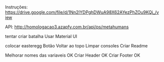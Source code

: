 Instruções: https://drive.google.com/file/d/1Nn2IYDPghDWuA98X62AYezPhZOu9KQj_/view

API: http://homologacao3.azapfy.com.br/api/ps/metahumans

tentar criar batalha
Usar Material UI

colocar easteregg
Botão Voltar ao topo
Limpar consoles
Criar Readme

Melhorar nomes das variaveis OK
Criar Header OK
Criar Footer OK
